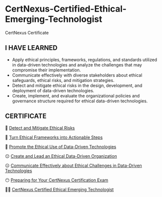 # CertNexus-Certified-Ethical-Emerging-Technologist
CertNexus Certificate
## I HAVE LEARNED

 - Apply ethical principles, frameworks, regulations, and standards utilized in data-driven technologies and analyze the challenges that may compromise their implementation.
 - Communicate effectively with diverse stakeholders about ethical safeguards, ethical risks, and mitigation strategies.
 - Detect and mitigate ethical risks in the design, development, and deployment of data-driven technologies.
 - Create, implement, and evaluate the organizational policies and governance structure required for ethical data-driven technologies.
## CERTIFICATE
🤩 [Detect and Mitigate Ethical Risks](https://www.coursera.org/account/accomplishments/certificate/JK6UKT38NQ6N)

🤔 [Turn Ethical Frameworks into Actionable Steps](https://www.coursera.org/account/accomplishments/certificate/LH73WYZ56G5X)

🤨 [Promote the Ethical Use of Data-Driven Technologies](https://www.coursera.org/account/accomplishments/certificate/ZKUPTMJGK4K4)

😐 [Create and Lead an Ethical Data-Driven Organization](https://www.coursera.org/account/accomplishments/certificate/W99HDFF6CV3K)

😑 [Communicate Effectively about Ethical Challenges in Data-Driven Technologies](https://www.coursera.org/account/accomplishments/certificate/FGC72PQ4S4QN)

😶 [Preparing for Your CertNexus Certification Exam](https://www.coursera.org/account/accomplishments/certificate/2W4UZPFFRZ3F)

😶‍🌫️ [CertNexus Certified Ethical Emerging Technologist](https://www.coursera.org/account/accomplishments/specialization/certificate/8JZK9UNZC5TE)

